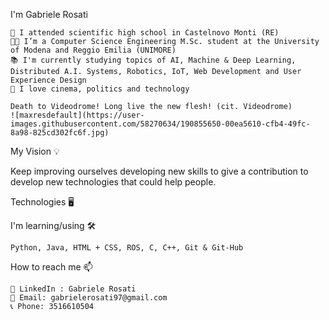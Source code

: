 I'm Gabriele Rosati 

    🏫 I attended scientific high school in Castelnovo Monti (RE) 
    👨‍🎓 I’m a Computer Science Engineering M.Sc. student at the University of Modena and Reggio Emilia (UNIMORE)
    📚 I'm currently studying topics of AI, Machine & Deep Learning, Distributed A.I. Systems, Robotics, IoT, Web Development and User Experience Design
    🎥 I love cinema, politics and technology
    
    Death to Videodrome! Long live the new flesh! (cit. Videodrome) 
    ![maxresdefault](https://user-images.githubusercontent.com/58270634/190855650-00ea5610-cfb4-49fc-8a98-825cd302fc6f.jpg)

      

My Vision 💡

Keep improving ourselves developing new skills to give a contribution to develop new technologies that could help people.

Technologies 🖥️

I'm learning/using 🛠

    Python, Java, HTML + CSS, ROS, C, C++, Git & Git-Hub

How to reach me 📫

    👥 LinkedIn : Gabriele Rosati
    📧 Email: gabrielerosati97@gmail.com
    📞 Phone: 3516610504
